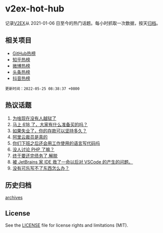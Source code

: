 # v2ex-hot-hub

 记录[V2EX](https://www.v2ex.com/)从 2021-01-06 日至今的热门话题。每小时抓取一次数据，按天[归档](archives)。
 
 ## 相关项目

- [GitHub热榜](https://github.com/snaildev/github-hot-hub)
- [知乎热榜](https://github.com/snaildev/zhihu-hot-hub)
- [微博热榜](https://github.com/snaildev/weibo-hot-hub)
- [头条热榜](https://github.com/snaildev/toutiao-hot-hub)
- [抖音热榜](https://github.com/snaildev/douyin-hot-hub)


 `更新时间：2022-05-25 08:38:37 +0800`

## 热议话题

1. [为啥现在没有人越狱了](https://www.v2ex.com/t/854860)
1. [马上 618 了，大家有什么准备买的吗？](https://www.v2ex.com/t/854952)
1. [如果失业了，你的存款可以坚持多久？](https://www.v2ex.com/t/854916)
1. [阿里云裁员是真的](https://www.v2ex.com/t/854867)
1. [你们下班之后还会用工作使用的语言写代码吗](https://www.v2ex.com/t/854929)
1. [没人讨论 PHP 了嘛？](https://www.v2ex.com/t/854863)
1. [终于要还完债务了,解脱](https://www.v2ex.com/t/854885)
1. [被 JetBrains 家 IDE 救了一命以后对 VSCode 的产生的问题。](https://www.v2ex.com/t/854928)
1. [没有可乐写不了东西怎么办？](https://www.v2ex.com/t/854997)

## 历史归档

[archives](archives)

## License

See the [LICENSE](LICENSE) file for license rights and limitations (MIT).

